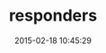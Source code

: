 ---
layout: post
title:  "responders"
repo:   "plataformatec/responders"
date:   2015-02-18 10:45:29
gemurl: http://github.com/plataformatec/responders
---